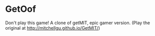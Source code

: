 # GetOof
Don't play this game! A clone of getMIT, epic gamer version. (Play the original at http://mitchellgu.github.io/GetMIT/)

